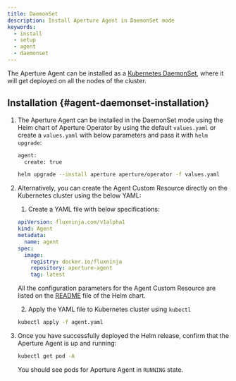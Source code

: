 ```yaml
---
title: DaemonSet
description: Install Aperture Agent in DaemonSet mode
keywords:
  - install
  - setup
  - agent
  - daemonset
---
```


The Aperture Agent can be installed as a
[Kubernetes DaemonSet](https://kubernetes.io/docs/concepts/workloads/controllers/daemonset/),
where it will get deployed on all the nodes of the cluster.

## Installation {#agent-daemonset-installation}

1. The Aperture Agent can be installed in the DaemonSet mode using the Helm chart of Aperture Operator
   by using the default `values.yaml` or create a `values.yaml` with below parameters and pass it with `helm upgrade`:

   ```bash
   agent:
     create: true
   ```

   ```bash
   helm upgrade --install aperture aperture/operator -f values.yaml
   ```

2. Alternatively, you can create the Agent Custom Resource directly on the Kubernetes cluster using the below YAML:

   1. Create a YAML file with below specifications:

   ```yaml
   apiVersion: fluxninja.com/v1alpha1
   kind: Agent
   metadata:
     name: agent
   spec:
     image:
       registry: docker.io/fluxninja
       repository: aperture-agent
       tag: latest
   ```

   All the configuration parameters for the Agent Custom Resource are listed on the
   [README](https://artifacthub.io/packages/helm/aperture/aperture-operator#aperture-custom-resource-parameters)
   file of the Helm chart.

   2. Apply the YAML file to Kubernetes cluster using `kubectl`

   ```bash
   kubectl apply -f agent.yaml
   ```

3. Once you have successfully deployed the Helm release, confirm that the
   Aperture Agent is up and running:

   ```bash
   kubectl get pod -A
   ```

   You should see pods for Aperture Agent in `RUNNING` state.
